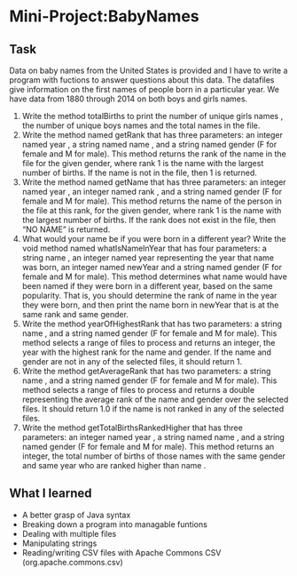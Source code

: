 # Mini-Project:BabyNames


## Task

Data on baby names from the United States is provided and I have to write a program with fuctions to answer questions about this data. The datafiles give information on the first names of people born in a particular year. We have data from 1880 through 2014 on both boys and girls names. 

1. Write the method totalBirths to  print the number of unique girls names , the number of unique boys names and the total names in the file.
2. Write the method named getRank that has three parameters: an integer named year , a string named name , and a string named gender (F for female and M for male). This method returns the rank of the name in the file for the given gender, where rank 1 is the name with the largest number of births. If the name is not in the file, then 1 is returned.
3. Write the method named getName that has three parameters: an integer named year , an integer named rank , and a string named gender (F for female and M for male). This method returns the name of the person in the file at this rank, for the given gender, where rank 1 is the name with the largest number of births. If the rank does not exist in the file, then “NO NAME” is returned.
4. What would your name be if you were born in a different year? Write the void method named whatIsNameInYear that has four parameters: a string name , an integer named year representing the year that name was born, an integer named newYear and a string named gender (F for female and M for male). This method determines what name would have been named if they were born in a different year, based on the same popularity. That is, you should determine the rank of name in the year they were born, and then print the name born in newYear that is at the same rank and same gender.
5. Write the method yearOfHighestRank that has two parameters: a string name , and a string named gender (F for female and M for male). This method selects a range of files to process and returns an integer, the year with the highest rank for the name and gender. If the name and gender are not in any of the selected files, it should return 1. 
6. Write the method getAverageRank that has two parameters: a string name , and a string named gender (F for female and M for male). This method selects a range of files to process and returns a double representing the average rank of the name and gender over the selected files. It should return 1.0 if the name is not ranked in any of the selected files. 
7. Write the method getTotalBirthsRankedHigher that has three parameters: an integer named year , a string named name , and a string named gender (F for female and M for male). This method returns an integer, the total number of births of those names with the same gender and same year who are ranked higher than name .


## What I learned
* A better grasp of Java syntax
* Breaking down a program into managable funtions
* Dealing with multiple files 
* Manipulating strings
* Reading/writing CSV files with Apache Commons CSV (org.apache.commons.csv) 